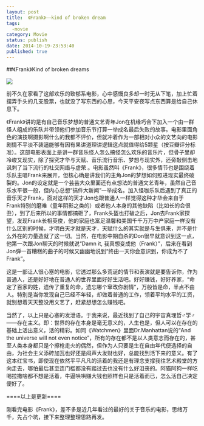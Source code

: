 ```yaml
---
layout: post
title:  《Frank》——kind of broken dream
tags: 
  -movie
category: Movie
status: publish
date: 2014-10-19-23:53:40
published: true
---
```

##《Frank》Kind of broken dreams

<img src="http://pic.yupoo.com/jacobz/EqxW4oev/medium.jpg"/>

前不久在家看了这部欢乐的致郁系电影，心中感慨良多却一时无从下笔，加上忙着摆弄手头的几支股票，也就没了写东西的心思，今天平安夜写点东西算是给自己休息下。

《Frank》讲的是有自己音乐梦想的普通文艺青年Jon在机缘巧合下加入一个由一群怪人组成的乐队并带领他们参加音乐节打算一举成名最后失败的故事。电影里面角色的演技啊摄影啊什么的我都不评价，但就冲着作为一部相对小众的文艺向的电影剧情不平淡不装逼能够有因有果讲道理讲逻辑这点就值得给5颗星（按豆瓣评分标准）。这部电影表面上是讲一群音乐怪人怎么搞怪怎么欢乐的音乐片，但骨子里却冷峻又现实，除了探究才华与天赋、音乐流行音乐、梦想与现实外，还旁敲侧击地讽刺了当下流行的社交网络与虚荣 。电影虽然叫《Frank》，很多情节也是围绕着乐队主唱Frank来展开，但核心确是讲我们的主角Jon的梦想如何照进现实最终破裂的。Jon的设定就是一个芸芸大众里面还有点想法的普通文艺青年，虽然自己音乐水平很一般，但内心总想“搞件大新闻”一举成名。加入怪咖乐队后遇到了真正的音乐天才Frank，面对这样的天才Jon也跟普通人一样觉得这种才华会来自于Frank特别的磨难（童年阴影之类的）或者他人本身的其他缺陷（比如长的会很丑），到了后来所以的事情都搞砸了，Frank头盔也打破之后，Jon去Frank家探望，发现Frank长相英俊，他的家庭也富足温馨和美国千千万万中产家庭一样没有什么区别的时候，才明白天才就是天才，天赋什么的其实就是与生俱来，并不是什么外在的力量造就了这一切。当然，在电影中期自杀的Don很早就意识到这一点，他第一次跟Jon聊天的时候就说“Damn it, 我真想变成他（Frank）”，后来在看到Jon弹一首糟糕的曲子的时候又幽幽地说到“终由一天你会意识到，你成为不了Frank”。

这是一部让人很心塞的电影，它透过那么多荒诞的情节和表演就是要告诉你，作为普通人，还是好好地在普通人的世界里面好好生活吧。好好赚钱，好好养家，“命定了百家的姓，遗传了重复的命，遗忘哪个窜改你剧情”，万般皆是命，半点不由人。特别是当你发现自己已经不年轻，却做着普通的工作，领着平均水平的工资，就别想着天天整没用文艺了，赶紧想想怎么赚钱吧。

当然了，以上只是心塞的发泄语。于我来说，最近找到了自己的宇宙真理哲♂学♂——存在主义。即：世界的存在本身是毫无意义的，人生也是，但人可以在存在的基础上活出意义，活的精彩。如同《Watchmen》里面Dr.Manhattan说的“And the universe will not even notice”，所有的存在都不是以人类意志而存在的，甚至人类本身都只是个擦枪走火的偶然，但作为人只要是生在自由年代便选择的自由，为社会主义添砖加瓦也好还是闷声大发财也好，总能找到活下来的意义。有了这本红宝书，即使现在依然平平凡凡的活着的我还是有理念支撑我往艺术殿堂的方向走去，哪怕最后甚至连门槛都没有踏过去也没有什么好沮丧的。阿猫阿狗一样吃喝拉撒啥都不想是活着，牛逼哄哄赚大钱也照样也只是活着而已，怎么活自己决定便好了。

====以上是更新====

刚看完电影《Frank》，差不多是近几年看过的最好的关于音乐的电影，思绪万千，先占个坑，接下来整理整理思路再发。
